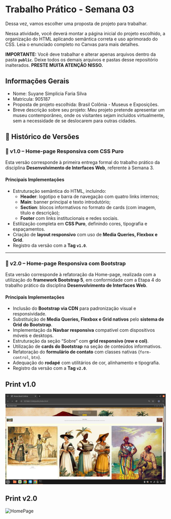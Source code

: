 # Trabalho Prático - Semana 03

Dessa vez, vamos escolher uma proposta de projeto para trabalhar.

Nessa atividade, você deverá montar a página inicial do projeto escolhido, a organização do HTML aplicando semântica correta e uso aprimorado do CSS. Leia o enunciado completo no Canvas para mais detalhes.

**IMPORTANTE:** Você deve trabalhar e alterar apenas arquivos dentro da pasta **`public`**. Deixe todos os demais arquivos e pastas desse repositório inalterados. **PRESTE MUITA ATENÇÃO NISSO.**

## Informações Gerais

- Nome: Suyane Simplicia Faria Silva
- Matricula: 905187
- Proposta de projeto escolhida: Brasil Colônia - Museus e Exposições.
- Breve descrição sobre seu projeto: Meu projeto pretende apresentar um museu contemporâneo, onde os visitantes sejam incluídos virtualmente, sem a necessidade de se deslocarem para outras cidades.

## 📌 Histórico de Versões  

### 🔖 v1.0 – Home-page Responsiva com CSS Puro  
Esta versão corresponde à primeira entrega formal do trabalho prático da disciplina **Desenvolvimento de Interfaces Web**, referente à Semana 3.  

#### Principais Implementações  
- Estruturação semântica do HTML, incluindo:  
  - **Header**: logotipo e barra de navegação com quatro links internos;  
  - **Main**: banner principal e texto introdutório;  
  - **Section**: blocos informativos no formato de cards (com imagem, título e descrição);  
  - **Footer** com links institucionais e redes sociais.  
- Estilização completa em **CSS Puro**, definindo cores, tipografia e espaçamentos.  
- Criação de **layout responsivo** com uso de **Media Queries, Flexbox e Grid**.  
- Registro da versão com a **Tag `v1.0`**.  

---

### 🔖 v2.0 – Home-page Responsiva com Bootstrap  
Esta versão corresponde à refatoração da Home-page, realizada com a utilização do **framework Bootstrap 5**, em conformidade com a Etapa 4 do trabalho prático da disciplina **Desenvolvimento de Interfaces Web**.  

#### Principais Implementações  
- Inclusão do **Bootstrap via CDN** para padronização visual e responsividade.  
- Substituição de **Media Queries, Flexbox e Grid nativos** pelo **sistema de Grid do Bootstrap**.  
- Implementação da **Navbar responsiva** compatível com dispositivos móveis e desktops.  
- Estruturação da seção “Sobre” com **grid responsivo (row e col)**.  
- Utilização de **cards do Bootstrap** na seção de conteúdos informativos.  
- Refatoração do **formulário de contato** com classes nativas (`form-control`, `btn`).  
- Adequação do **rodapé** com utilitários de cor, alinhamento e tipografia.  
- Registro da versão com a **Tag `v2.0`**.  


## Print v1.0
![HomePage](public/imagens/Homepage.png)



## Print v2.0
![HomePage](public/imagens/Mobilev2.0.png)



